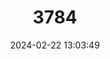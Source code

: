 ---
title: "3784"
category: "Capoeta antalyensis"
draft: false
date: 2024-02-22 13:03:49
languages:
  English: ["Pamphylian Scraper"]
---